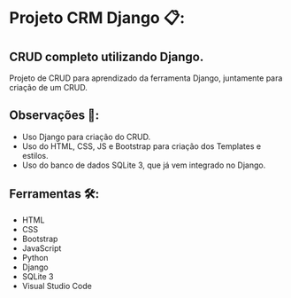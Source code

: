 # Projeto CRM Django  📋:
## CRUD completo utilizando Django.

Projeto de CRUD para aprendizado da ferramenta Django, juntamente para criação de um CRUD.

## Observações :pencil::

- Uso Django para criação do CRUD. 
- Uso do HTML, CSS, JS e Bootstrap para criação dos Templates e estilos.
- Uso do banco de dados SQLite 3, que já vem integrado no Django.



## Ferramentas :hammer_and_wrench::

- HTML
- CSS
- Bootstrap
- JavaScript
- Python
- Django
- SQLite 3
- Visual Studio Code

